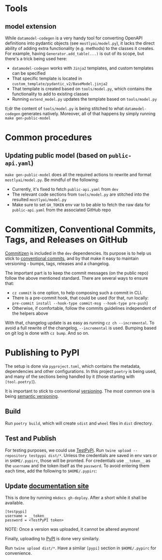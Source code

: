 # Tools

## model extension

While `datamodel-codegen` is a very handy tool for converting OpenAPI definitions into
pydantic objects (see `mostlyai/model.py`), it lacks the direct ability of adding extra functionality (e.g. methods)
to the classes it creates. For example, having `Generator.add_table(...)` is out of its scope, but
there's a trick being used here:
- `datamodel-codegen` works with `Jinja2` templates, and custom templates can be specified
- That specific template is located in `custom_template/pydantic_v2/BaseModel.jinja2`
- That template is created based on `tools/model.py`, which contains the functionality to add to existing classes
- Running `extend_model.py` updates the template based on `tools/model.py`

tl;dr the content of `tools/model.py` is being stitched to what `datamodel-codegen` generates natively.
Moreover, all of that happens by simply running `make gen-public-model`

# Common procedures

## Updating public model (based on `public-api.yaml`)

`make gen-public-model` does all the required actions to rewrite and format `mostlyai/model.py`.
Be mindful of the following:
- Currently, it's fixed to fetch `public-api.yaml` from `dev`
- The relevant code sections from `tools/model.py` are stitched into the resulted `mostlyai/model.py`
- Make sure to set `GH_TOKEN` env var to be able to fetch the raw data for `public-api.yaml` from the associated GitHub repo

# Commitizen, Conventional Commits, Tags, and Releases on GitHub

[Commitizen](https://commitizen-tools.github.io/commitizen/) is included in the `dev` dependencies. Its purpose is to help us stick to [conventional commits](https://www.conventionalcommits.org/),
and by that make it easy to maintain versioning - bumps, tags, releases and a changelog.

The important part is to keep the commit messages (on the public repo) follow the above mentioned standard. There are several ways to ensure that:
- `cz commit` is one option, to help composing such a commit in CLI.
- There is a pre-commit hook, that could be used (for that, run locally: `pre-commit install --hook-type commit-msg --hook-type pre-push`)
- Otherwise, if comfortable, follow the commits guidelines independent of the helpers above

With that, changelog update is as easy as running `cz ch --incremental`. To avoid a full rewrite of the changelog, `--incremental` is used.
Bumping based on git log is done with `cz bump`. And so on.

# Publishing to PyPI

The setup is done via `pyproject.toml`, which contains the metadata, dependencies and other configurations.
In this project `poetry` is being used, and many of the sections being handled by it (those starting with `[tool.poetry]`).

It is important to stick to conventional [versioning](https://py-pkgs.org/07-releasing-versioning.html).
The most common one is being [semantic versioning](https://semver.org/).

## Build

Run `poetry build`, which will create `sdist` and `wheel` files in `dist` directory.

## Test and Publish

For testing purposes, we could use [TestPyPi](https://test.pypi.org/).
Run `twine upload --repository testpypi dist/*`. Unless the credentials are saved in env vars or in `$HOME/.pypirc`, those will be promted.
For credentials use `__token__` as the `username` and the token itself as the `password`. To avoid entering them each time, add the following to `$HOME/.pypirc`:

## Update [documentation site](https://mostly-ai.github.io/mostly-python/)

This is done by running `mkdocs gh-deploy`. After a short while it shall be available.

```
[testpypi]
username = __token__
password = <TestPyPI token>
```

NOTE: Once a version was uploaded, it cannot be altered anymore!

Finally, uploading to [PyPI](https://pypi.org/) is done very similarly.

Run `twine upload dist/*`.
Have a similar `[pypi]` section in `$HOME/.pypirc` for convenience.
